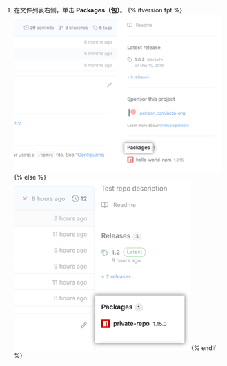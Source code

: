 1. 在文件列表右侧，单击 **Packages（包）**。
  {% ifversion fpt %}
  ![概述页面上的包链接](/assets/images/help/package-registry/packages-link.png)
  {% else %}
  ![概述页面上的包链接](/assets/images/help/package-registry/packages-from-repo.png)
  {% endif %}
